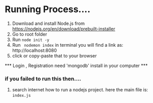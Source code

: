 # Running Process....
1. Download and install Node.js from https://nodejs.org/en/download/prebuilt-installer
2. Go to root folder
3. Run ```node init -y```
4. Run ``` nodemon index```
in terminal you will find a link as: http://localhost:8080
6. click or copy-paste that to your browser
   
*** Login , Registration need 'mongodb' install in your computer ***

### if you failed to run this then....
 1. search internet how to run a nodejs project. here the main file is:  ```index.js```
